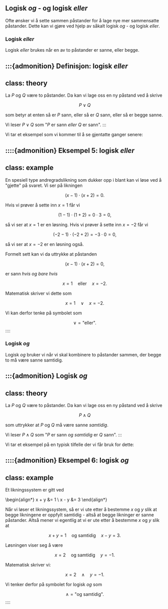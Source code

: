 ## Logisk *og* - og logisk *eller*

Ofte ønsker vi å sette sammen påstander for å lage nye mer sammensatte påstander. Dette kan vi gjøre ved hjelp av såkalt logisk *og* - og logisk *eller*.

### Logisk *eller*

Logisk *eller* brukes når en av to påstander er sanne, eller begge.

:::{admonition} Definisjon: logisk *eller*
---
class: theory
---
La $P$ og $Q$ være to påstander. Da kan vi lage oss en ny påstand ved å skrive 

$$
P \lor Q
$$

som betyr at enten så er $P$ sann, eller så er $Q$ sann, eller så er begge sanne. 

Vi leser $P \lor Q$ som "$P$ er sann *eller* $Q$ er sann".
:::

Vi tar et eksempel som vi kommer til å se gjentatte ganger senere:

::::{admonition} Eksempel 5: logisk *eller*
---
class: example
---
En spesiell type andregradslikning som dukker opp i blant kan vi løse ved å "gjette" på svaret. Vi ser på likningen

$$
(x - 1)\cdot(x + 2) = 0.
$$

Hvis vi prøver å sette inn $x = 1$ får vi 

$$
(1 - 1) \cdot (1 + 2) = 0 \cdot 3 = 0,
$$

så vi ser at $x = 1$ er en løsning. Hvis vi prøver å sette inn $x = -2$ får vi

$$
(-2 - 1) \cdot (-2 + 2) = -3 \cdot 0 = 0,
$$

så vi ser at $x = -2$ er en løsning også. 

Formelt sett kan vi da uttrykke at påstanden 

$$
(x - 1)\cdot (x + 2) = 0,
$$

er sann *hvis og bare hvis* 

$$
x = 1 \quad \text{eller} \quad x = -2.
$$

Matematisk skriver vi dette som

$$
x = 1 \quad \lor \quad x = -2.
$$

Vi kan derfor tenke på symbolet som

$$
\lor = \text{"eller"}.
$$
::::


### Logisk *og*

Logisk *og* bruker vi når vi skal kombinere to påstander sammen, der begge to må være sanne samtidig. 

:::{admonition} Logisk *og*
---
class: theory
---
La $P$ og $Q$ være to påstander. Da kan vi lage oss en ny påstand ved å skrive

$$
P \land Q
$$

som uttrykker at $P$ og $Q$ må være sanne *samtidig*. 

Vi leser $P \land Q$ som "$P$ er sann *og samtidig* er $Q$ sann".
:::

Vi tar et eksempel på en typisk tilfelle der vi får bruk for dette:

::::{admonition} Eksempel 6: logisk *og*
---
class: example
---

Et likningssystem er gitt ved 

\begin{align*}
    x + y &= 1 \\
    x - y &= 3
\end{align*}

Når vi løser et likningssystem, så er vi ute etter å bestemme $x$ og $y$ slik at begge likningene er oppfylt samtidig - altså at begge likninger er sanne påstander. Altså mener vi egentlig at vi er ute etter å bestemme $x$ og $y$ slik at

$$
x + y = 1 \quad \text{og samtidig} \quad x - y = 3.
$$

Løsningen viser seg å være

$$
x = 2 \quad \text{og samtidig} \quad y = -1.
$$

Matematisk skriver vi:

$$
x = 2 \quad \land \quad y = -1.
$$

Vi tenker derfor på symbolet for logisk *og* som

$$
\land = \text{"og samtidig"}.
$$
::::